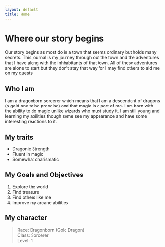 ```yaml
---
layout: default
title: Home
---
```


# Where our story begins
Our story begins as most do in a town that seems ordinary but holds many secrets.  This journal is my journey through out the town and the adventures that I have along with the inhhabitants of that town.  All of these adventures are alone to start but they don't stay that way for I may find others to aid me on my quests.

## Who I am
I am a dragonborn sorcerer which means that I am a descendent of dragons (a gold one to be preceise) and that magic is a part of me.  I am born with the ability to do magic unlike wizards who must study it.  I am still young and learning my abilities though some see my appearance and have some interesting reactions to it.


## My traits
- Dragonic Strength
- Fluent in magic
- Somewhat charismatic


## My Goals and Objectives

1. Explore the world
2. Find treasure
3. Find others like me
4. Improve my arcane abilities

## My character 

>  Race: Dragonborn (Gold Dragon) <br>
>  Class: Sorcerer <br>
>  Level: 1




